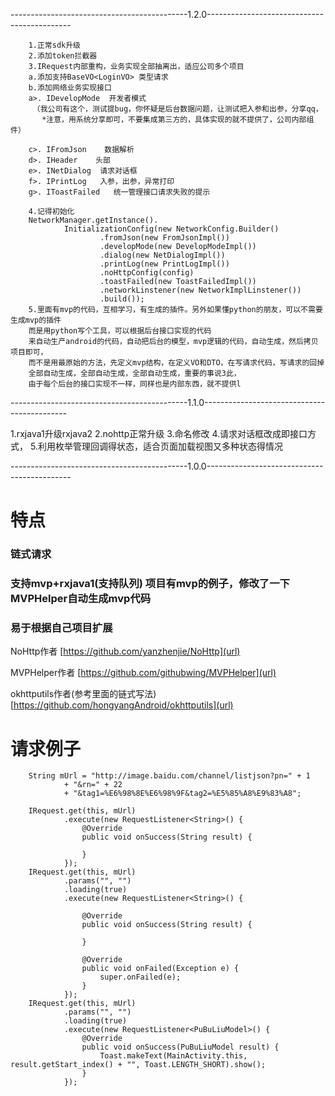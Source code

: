 --------------------------------------------1.2.0--------------------------------------------

        1.正常sdk升级
        2.添加token拦截器
        3.IRequest内部重构，业务实现全部抽离出，适应公司多个项目
        a.添加支持BaseVO<LoginVO> 类型请求
        b.添加网络业务实现接口
        a>. IDevelopMode  开发者模式
         （我公司有这个，测试提bug，你怀疑是后台数据问题，让测试把入参和出参，分享qq，
           *注意，用系统分享即可，不要集成第三方的，具体实现的就不提供了，公司内部组件）

        c>. IFromJson    数据解析
        d>. IHeader    头部
        e>. INetDialog  请求对话框
        f>. IPrintLog   入参，出参，异常打印
        g>. IToastFailed   统一管理接口请求失败的提示

        4.记得初始化
        NetworkManager.getInstance().
                InitializationConfig(new NetworkConfig.Builder()
                        .fromJson(new FromJsonImpl())
                        .developMode(new DevelopModeImpl())
                        .dialog(new NetDialogImpl())
                        .printLog(new PrintLogImpl())
                        .noHttpConfig(config)
                        .toastFailed(new ToastFailedImpl())
                        .networkLinstener(new NetworkImplLinstener())
                        .build());
        5.里面有mvp的代码，互相学习，有生成的插件。另外如果懂python的朋友，可以不需要生成mvp的插件
        而是用python写个工具，可以根据后台接口实现的代码
        来自动生产android的代码，自动把后台的模型，mvp逻辑的代码，自动生成，然后拷贝项目即可，
        而不是用最原始的方法，先定义mvp结构，在定义VO和DTO，在写请求代码，写请求的回掉
        全部自动生成，全部自动生成，全部自动生成，重要的事说3此，
        由于每个后台的接口实现不一样，同样也是内部东西，就不提供l


--------------------------------------------1.1.0--------------------------------------------

1.rxjava1升级rxjava2
2.nohttp正常升级
3.命名修改
4.请求对话框改成即接口方式，
5.利用枚举管理回调得状态，适合页面加载视图又多种状态得情况

--------------------------------------------1.0.0--------------------------------------------
# 特点
### 链式请求
### 支持mvp+rxjava1(支持队列)    项目有mvp的例子，修改了一下MVPHelper自动生成mvp代码
### 易于根据自己项目扩展

NoHttp作者
[https://github.com/yanzhenjie/NoHttp](url)

MVPHelper作者
[https://github.com/githubwing/MVPHelper](url)

okhttputils作者(参考里面的链式写法)
[https://github.com/hongyangAndroid/okhttputils](url)

# 请求例子

        String mUrl = "http://image.baidu.com/channel/listjson?pn=" + 1
                + "&rn=" + 22
                + "&tag1=%E6%98%8E%E6%98%9F&tag2=%E5%85%A8%E9%83%A8";

        IRequest.get(this, mUrl)
                .execute(new RequestListener<String>() {
                    @Override
                    public void onSuccess(String result) {

                    }
                });
        IRequest.get(this, mUrl)
                .params("", "")
                .loading(true)
                .execute(new RequestListener<String>() {

                    @Override
                    public void onSuccess(String result) {

                    }

                    @Override
                    public void onFailed(Exception e) {
                        super.onFailed(e);
                    }
                });
        IRequest.get(this, mUrl)
                .params("", "")
                .loading(true)
                .execute(new RequestListener<PuBuLiuModel>() {
                    @Override
                    public void onSuccess(PuBuLiuModel result) {
                        Toast.makeText(MainActivity.this, result.getStart_index() + "", Toast.LENGTH_SHORT).show();
                    }
                });
